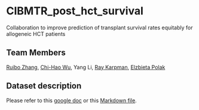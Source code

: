 # CIBMTR_post_hct_survival

Collaboration to improve prediction of transplant survival rates equitably for allogeneic HCT patients

## Team Members

[Ruibo Zhang](https://www.linkedin.com/in/ruibo-zhang-b901161a1/), [Chi-Hao Wu](https://www.linkedin.com/in/chi-hao-wu-69a590227), Yang Li, [Ray Karpman](https://www.linkedin.com/in/rachel-karpman/), [Elzbieta Polak](https://www.linkedin.com/in/elzbieta-polak)

## Dataset description

Please refer to this [google doc](https://docs.google.com/document/d/1kk4Rym6FYjPDXt6weWp9CQHLJprUmqq-LM3-46bOarc/edit?usp=sharing) or this [Markdown file](DatasetDescription.md).
